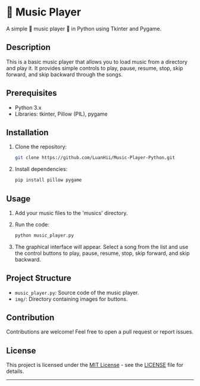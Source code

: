 # 🎵 Music Player

A simple 🎵 music player 🎵 in Python using Tkinter and Pygame.

## Description

This is a basic music player that allows you to load music from a directory and play it. It provides simple controls to play, pause, resume, stop, skip forward, and skip backward through the songs.

## Prerequisites

- Python 3.x
- Libraries: tkinter, Pillow (PIL), pygame

## Installation

1. Clone the repository:

    ```bash
    git clone https://github.com/LuanHii/Music-Player-Python.git
    ```

2. Install dependencies:

    ```bash
    pip install pillow pygame
    ```

## Usage

1. Add your music files to the 'musics' directory.
2. Run the code:

    ```bash
    python music_player.py
    ```

3. The graphical interface will appear. Select a song from the list and use the control buttons to play, pause, resume, stop, skip forward, and skip backward.

## Project Structure

- `music_player.py`: Source code of the music player.
- `img/`: Directory containing images for buttons.

## Contribution

Contributions are welcome! Feel free to open a pull request or report issues.

## License

This project is licensed under the [MIT License](LICENSE) - see the [LICENSE](LICENSE) file for details.

---
